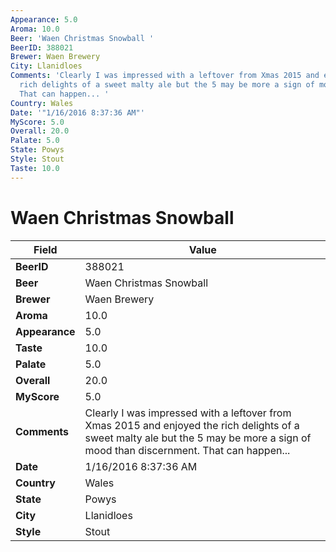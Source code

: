 ```yaml
---
Appearance: 5.0
Aroma: 10.0
Beer: 'Waen Christmas Snowball '
BeerID: 388021
Brewer: Waen Brewery
City: Llanidloes
Comments: 'Clearly I was impressed with a leftover from Xmas 2015 and enjoyed the
  rich delights of a sweet malty ale but the 5 may be more a sign of mood than discernment.
  That can happen... '
Country: Wales
Date: '"1/16/2016 8:37:36 AM"'
MyScore: 5.0
Overall: 20.0
Palate: 5.0
State: Powys
Style: Stout
Taste: 10.0
---
```


# Waen Christmas Snowball 

| Field         | Value |
|---------------|-------|
| **BeerID** | 388021 |
| **Beer** | Waen Christmas Snowball  |
| **Brewer** | Waen Brewery |
| **Aroma** | 10.0 |
| **Appearance** | 5.0 |
| **Taste** | 10.0 |
| **Palate** | 5.0 |
| **Overall** | 20.0 |
| **MyScore** | 5.0 |
| **Comments** | Clearly I was impressed with a leftover from Xmas 2015 and enjoyed the rich delights of a sweet malty ale but the 5 may be more a sign of mood than discernment. That can happen...  |
| **Date** | 1/16/2016 8:37:36 AM |
| **Country** | Wales |
| **State** | Powys |
| **City** | Llanidloes |
| **Style** | Stout |
